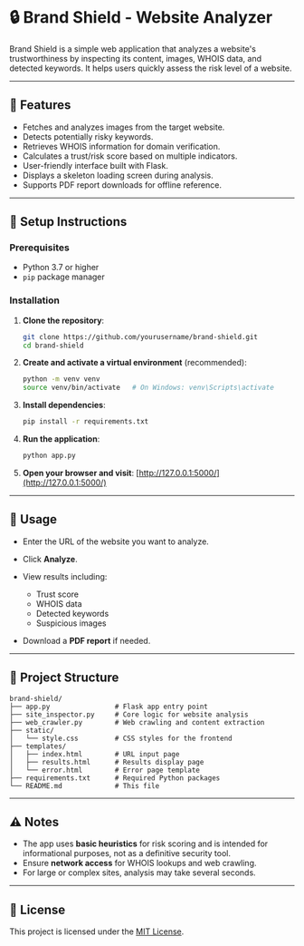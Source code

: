 # 🔒 Brand Shield - Website Analyzer

Brand Shield is a simple web application that analyzes a website's trustworthiness by inspecting its content, images, WHOIS data, and detected keywords. It helps users quickly assess the risk level of a website.

---

## 🚀 Features

* Fetches and analyzes images from the target website.
* Detects potentially risky keywords.
* Retrieves WHOIS information for domain verification.
* Calculates a trust/risk score based on multiple indicators.
* User-friendly interface built with Flask.
* Displays a skeleton loading screen during analysis.
* Supports PDF report downloads for offline reference.

---

## 💠 Setup Instructions

### Prerequisites

* Python 3.7 or higher
* `pip` package manager

### Installation

1. **Clone the repository**:

   ```bash
   git clone https://github.com/yourusername/brand-shield.git
   cd brand-shield
   ```

2. **Create and activate a virtual environment** (recommended):

   ```bash
   python -m venv venv
   source venv/bin/activate   # On Windows: venv\Scripts\activate
   ```

3. **Install dependencies**:

   ```bash
   pip install -r requirements.txt
   ```

4. **Run the application**:

   ```bash
   python app.py
   ```

5. **Open your browser and visit**:
   [http://127.0.0.1:5000/](http://127.0.0.1:5000/)

---

## 📌 Usage

* Enter the URL of the website you want to analyze.
* Click **Analyze**.
* View results including:

  * Trust score
  * WHOIS data
  * Detected keywords
  * Suspicious images
* Download a **PDF report** if needed.

---

## 📂 Project Structure

```text
brand-shield/
├── app.py                # Flask app entry point
├── site_inspector.py     # Core logic for website analysis
├── web_crawler.py        # Web crawling and content extraction
├── static/
│   └── style.css         # CSS styles for the frontend
├── templates/
│   ├── index.html        # URL input page
│   ├── results.html      # Results display page
│   └── error.html        # Error page template
├── requirements.txt      # Required Python packages
└── README.md             # This file
```

---

## ⚠️ Notes

* The app uses **basic heuristics** for risk scoring and is intended for informational purposes, not as a definitive security tool.
* Ensure **network access** for WHOIS lookups and web crawling.
* For large or complex sites, analysis may take several seconds.

---

## 📃 License

This project is licensed under the [MIT License](LICENSE).
